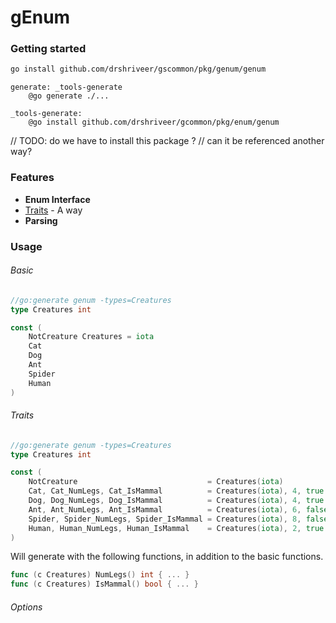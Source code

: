 # gEnum
### Getting started

```bash
go install github.com/drshriveer/gscommon/pkg/genum/genum
```

```justfile
generate: _tools-generate
    @go generate ./...

_tools-generate:
    @go install github.com/drshriveer/gcommon/pkg/enum/genum
```

// TODO: do we have to install this package ? 
// can it be referenced another way?


### Features
- **Enum Interface**
- [Traits](#traits) - A way
- **Parsing**


### Usage
###### Basic
```go
//go:generate genum -types=Creatures
type Creatures int 

const (
    NotCreature Creatures = iota
	Cat 
	Dog
	Ant
	Spider
	Human
)
```

###### Traits

```go
//go:generate genum -types=Creatures
type Creatures int

const (
    NotCreature                             = Creatures(iota)
    Cat, Cat_NumLegs, Cat_IsMammal          = Creatures(iota), 4, true
    Dog, Dog_NumLegs, Dog_IsMammal          = Creatures(iota), 4, true
    Ant, Ant_NumLegs, Ant_IsMammal          = Creatures(iota), 6, false
    Spider, Spider_NumLegs, Spider_IsMammal = Creatures(iota), 8, false
    Human, Human_NumLegs, Human_IsMammal    = Creatures(iota), 2, true
)
```

Will generate with the following functions, in addition to the basic functions.
```go
func (c Creatures) NumLegs() int { ... }
func (c Creatures) IsMammal() bool { ... }
```

###### Options

